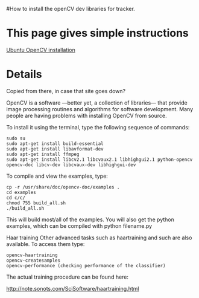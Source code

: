 #How to install the openCV dev libraries for tracker.

# This page gives simple instructions #

[Ubuntu OpenCV installation](https://help.ubuntu.com/community/OpenCV)


# Details #

Copied from there, in case that site goes down?

OpenCV is a software —better yet, a collection of libraries— that provide image processing routines and algorithms for software development. Many people are having problems with installing OpenCV from source.

To install it using the terminal, type the following sequence of commands:

```
sudo su
sudo apt-get install build-essential
sudo apt-get install libavformat-dev
sudo apt-get install ffmpeg
sudo apt-get install libcv2.1 libcvaux2.1 libhighgui2.1 python-opencv opencv-doc libcv-dev libcvaux-dev libhighgui-dev
```

To compile and view the examples, type:

```
cp -r /usr/share/doc/opencv-doc/examples .
cd examples
cd c/c/
chmod 755 build_all.sh
./build_all.sh
```

This will build most/all of the examples. You will also get the python examples, which can be compiled with python filename.py

Haar training
Other advanced tasks such as haartraining and such are also available. To access them type:
```
opencv-haartraining
opencv-createsamples
opencv-performance (checking performance of the classifier)
```
The actual training procedure can be found here:

http://note.sonots.com/SciSoftware/haartraining.html